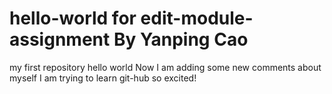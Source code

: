 # hello-world for  edit-module-assignment By Yanping Cao
my first repository hello world
Now I am adding some new comments about myself
I am trying to learn git-hub so excited!
